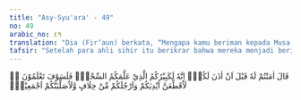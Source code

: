 ```yaml
---
title: "Asy-Syu'ara' - 49"
no: 49
arabic_no: ٤٩
translation: "Dia (Fir‘aun) berkata, “Mengapa kamu beriman kepada Musa sebelum aku memberi izin kepadamu? Sesungguhnya dia pemimpinmu yang mengajarkan sihir kepadamu. Nanti kamu pasti akan tahu (akibat perbuatanmu). Pasti akan kupotong tangan dan kakimu bersilang dan sungguh, akan kusalib kamu semuanya.”"
tafsir: "Setelah para ahli sihir itu berikrar bahwa mereka menjadi beriman kepada Tuhan semesta alam, yang berarti tidak lagi mengakui Fir'aun sebagai tuhan mereka, Fir'aun menjadi sangat marah. Dengan sombong, ia mengancam akan menindak mereka, tetapi ancaman itu tidak diindahkan oleh mereka. Bahkan dengan ancaman itu, iman mereka makin bertambah mantap karena tabir kekafiran telah terbuka dan telah kelihatan jelas oleh mereka cahaya kebenaran. \n\nIkrar yang diucapkan oleh ahli-ahli sihir itu membuat Fir'aun merasa dilecehkan haknya sebagai seorang yang berkuasa dan mengakui dirinya sebagai tuhan, karena mereka telah beriman kepada Musa tanpa minta izin lebih dahulu kepadanya. Menurut Fir'aun, sebelum mereka memeluk agama Musa, mereka itu harus lebih dahulu minta izin padanya, karena ia adalah seorang penguasa yang harus dipatuhi. Untuk mengelabui dan menyesatkan orang banyak, Fir'aun menuduh antara Musa dan para ahli sihir itu ada persekongkolan, karena Musa yang mengajarkan kepada mereka ilmu sihir. Tuduhan itu tentu tidak berdasar, karena sebelum adu kekuatan, mereka tidak bertemu dengan Musa. Puncak dari kemarahan Fir'aun, ia mengancam mereka akan merasakan siksaan, sebagai akibat dari perbuatan mereka itu. Ia mengancam akan memotong tangan dan kaki mereka secara bersilang bahkan akan membunuh mereka."
---
```


قَالَ اٰمَنْتُمْ لَهٗ قَبْلَ اَنْ اٰذَنَ لَكُمْۚ اِنَّهٗ لَكَبِيْرُكُمُ الَّذِيْ عَلَّمَكُمُ السِّحْرَۚ فَلَسَوْفَ تَعْلَمُوْنَ ەۗ لَاُقَطِّعَنَّ اَيْدِيَكُمْ وَاَرْجُلَكُمْ مِّنْ خِلَافٍ وَّلَاُصَلِّبَنَّكُمْ اَجْمَعِيْنَۚ
